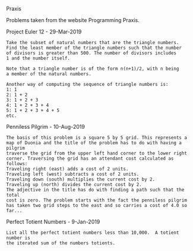 Praxis

Problems taken from the website Programming Praxis.

Project Euler 12 - 29-Mar-2019

    Take the subset of natural numbers that are the triangle numbers.
    Find the least member of the triangle numbers such that the number
    of divisors is greater than 500. The number of divisors includes
    1 and the number itself.
    
    Note that a triangle number is of the form n(n+1)/2, with n being
    a member of the natural numbers.
    
    Another way of computing the sequence of triangle numbers is:
    1: 1
    2: 1 + 2
    3: 1 + 2 + 3
    4: 1 + 2 + 3 + 4
    5: 1 + 2 + 3 + 4 + 5
    etc.

Penniless Pilgrim - 10-Aug-2019

    The basis of this problem is a square 5 by 5 grid. This represents a
    map of Duonia and the title of the problem has to do with having a pilgrim
    traverse the grid from the upper left hand corner to the lower right
    corner. Traversing the grid has an attendant cost calculated as follows:
    Traveling right (east) adds a cost of 2 units.
    Traveling left (west) subtracts a cost of 2 units.
    Traveling down (south) multiplies the current cost by 2.
    Traveling up (north) divides the current cost by 2.
    The adjective in the title has do with finding a path such that the total
    cost is zero. The problem starts with the fact the penniless pilgrim
    has taken two grid steps to the east and so carries a cost of 4.0 so far...

Perfect Totient Numbers - 9-Jan-2019

    List all the perfect totient numbers less than 10,000.  A totient number is
    the iterated sum of the numbers totients.
